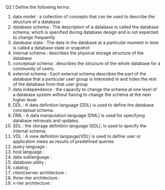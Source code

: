 Q2.1 Define the following terms: 

1. data model : a collection of concepts that can be used to describe the structure of a database
2. database schema : The description of a database is called the database schema, 
    which is specified during database design and is not expected to change frequently
3. database state : The data in the database at a particular moment in time 
    is called a database state or snapshot
4. internal schema : describes the physical storage structure of the database
5. conceptual schema : describes the structure of the whole database for a community of users.
6. external schema : Each external schema describes the part of the database that a particular user group is interested in 
    and hides the rest of the database from that user group
7. data independence : the capacity to change the schema at one level of a database system 
    without having to change the schema at the next higher level
8. DDL : A data definition language (DDL) is used to define the database conceptual schema.
9. DML : A data manipulation language (DML) is used for specifying database retrievals and updates.
10. SDL : the storage definition language (SDL), is used to specify the internal schema.
11. VDL : A view definition langauge(VDL) is used to define user or application views as results of predefined queries
12. query language : 
13. host language : 
14. data sublanguage :
15. database utility : 
16. catalog : 
17. client/server architecture : 
18. three-tier architecture :
19. n-tier architecture :
